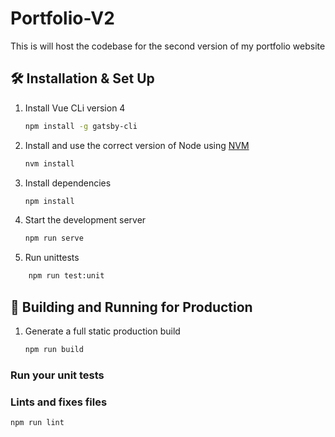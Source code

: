 # Portfolio-V2
This is will host the codebase for the second version of my portfolio website

## 🛠 Installation & Set Up

1. Install Vue CLi version 4

   ```sh
   npm install -g gatsby-cli
   ```
2. Install and use the correct version of Node using [NVM](https://github.com/nvm-sh/nvm)

   ```sh
   nvm install
   ```
3. Install dependencies

   ```sh
   npm install
   ```
4. Start the development server

   ```sh
   npm run serve
   ```
5. Run unittests
```sh
    npm run test:unit
```

## 🚀 Building and Running for Production

1. Generate a full static production build

   ```sh
   npm run build
   ```





### Run your unit tests


### Lints and fixes files
```
npm run lint
```


